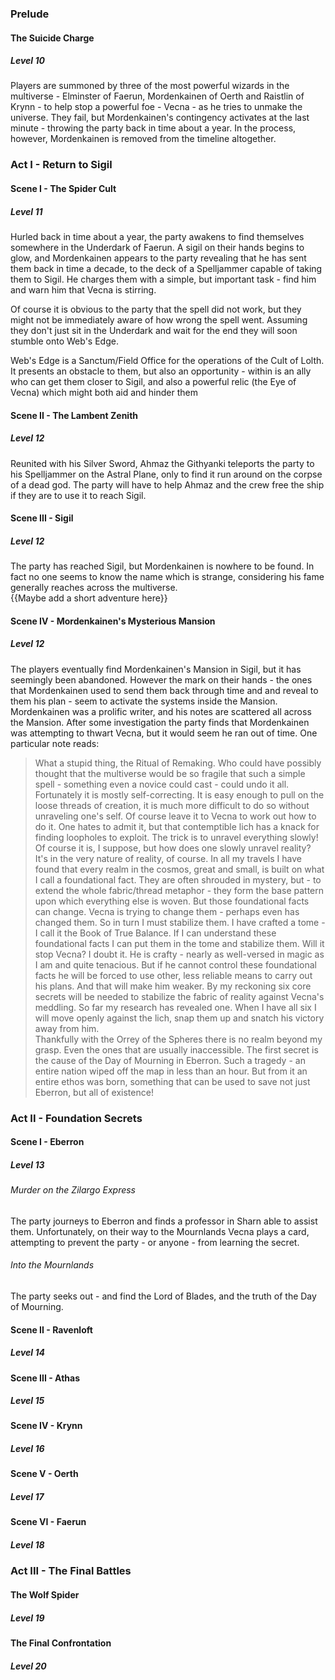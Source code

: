 ### Prelude
#### The Suicide Charge
##### Level 10
Players are summoned by three of the most powerful wizards in the multiverse - Elminster of Faerun, Mordenkainen of Oerth and Raistlin of Krynn - to help stop a powerful foe - Vecna - as he tries to unmake the universe.  They fail, but Mordenkainen's contingency activates at the last minute - throwing the party back in time about a year.  In the process, however, Mordenkainen is removed from the timeline altogether.

### Act I - Return to Sigil
#### Scene I - The Spider Cult
##### Level 11
Hurled back in time about a year, the party awakens to find themselves somewhere in the Underdark of Faerun.  A sigil on their hands begins to glow, and Mordenkainen appears to the party revealing that he has sent them back in time a decade, to the deck of a Spelljammer capable of taking them to Sigil.  He charges them with a simple, but important task - find him and warn him that Vecna is stirring.  

Of course it is obvious to the party that the spell did not work, but they might not be immediately aware of how wrong the spell went.  Assuming they don't just sit in the Underdark and wait for the end they will soon stumble onto Web's Edge.  

Web's Edge is a Sanctum/Field Office for the operations of the Cult of Lolth.  It presents an obstacle to them, but also an opportunity - within is an ally who can get them closer to Sigil, and also a powerful relic (the Eye of Vecna) which might both aid and hinder them

#### Scene II - The Lambent Zenith
##### Level 12
Reunited with his Silver Sword, Ahmaz the Githyanki teleports the party to his Spelljammer on the Astral Plane, only to find it run around on the corpse of a dead god.  The party will have to help Ahmaz and the crew free the ship if they are to use it to reach Sigil.

#### Scene III - Sigil
##### Level 12
The party has reached Sigil, but Mordenkainen is nowhere to be found.  In fact no one seems to know the name which is strange, considering his fame generally reaches across the multiverse.  
{{Maybe add a short adventure here}}

#### Scene IV - Mordenkainen's Mysterious Mansion
##### Level 12
The players eventually find Mordenkainen's Mansion in Sigil, but it has seemingly been abandoned.  However the mark on their hands - the ones that Mordenkainen used to send them back through time and and reveal to them his plan - seem to activate the systems inside the Mansion.  
Mordenkainen was a prolific writer, and his notes are scattered all across the Mansion.  After some investigation the party finds that Mordenkainen was attempting to thwart Vecna, but it would seem he ran out of time.  One particular note reads:
> What a stupid thing, the Ritual of Remaking.  Who could have possibly thought that the multiverse would be so fragile that such a simple spell - something even a novice could cast - could undo it all.  Fortunately it is mostly self-correcting.  It is easy enough to pull on the loose threads of creation, it is much more difficult to do so without unraveling one's self.  Of course leave it to Vecna to work out how to do it.  One hates to admit it, but that contemptible lich has a knack for finding loopholes to exploit.  The trick is to unravel everything slowly!  Of course it is, I suppose, but how does one slowly unravel reality?
> It's in the very nature of reality, of course.  In all my travels I have found that every realm in the cosmos, great and small, is built on what I call a foundational fact.  They are often shrouded in mystery, but - to extend the whole fabric/thread metaphor - they form the base pattern upon which everything else is woven. 
> But those foundational facts can change.  Vecna is trying to change them - perhaps even has changed them.  So in turn I must stabilize them.  I have crafted a tome - I call it the Book of True Balance.  If I can understand these foundational facts I can put them in the tome and stabilize them.  Will it stop Vecna?  I doubt it.  He is crafty - nearly as well-versed in magic as I am and quite tenacious.  But if he cannot control these foundational facts he will be forced to use other, less reliable means to carry out his plans.  And that will make him weaker.
> By my reckoning six core secrets will be needed to stabilize the fabric of reality against Vecna's meddling.  So far my research has revealed one.  When I have all six I will move openly against the lich, snap them up and snatch his victory away from him.  
> Thankfully with the Orrey of the Spheres there is no realm beyond my grasp.  Even the ones that are usually inaccessible.  The first secret is the cause of the Day of Mourning in Eberron.  Such a tragedy - an entire nation wiped off the map in less than an hour.  But from it an entire ethos was born, something that can be used to save not just Eberron, but all of existence!

### Act II - Foundation Secrets
#### Scene I - Eberron
##### Level 13
###### Murder on the Zilargo Express
The party journeys to Eberron and finds a professor in Sharn able to assist them.  Unfortunately, on their way to the Mournlands Vecna plays a card, attempting to prevent the party - or anyone - from learning the secret.
###### Into the Mournlands
The party seeks out - and find the Lord of Blades, and the truth of the Day of Mourning.
#### Scene II - Ravenloft
##### Level 14
#### Scene III - Athas
##### Level 15
#### Scene IV - Krynn
##### Level 16
#### Scene V - Oerth
##### Level 17
#### Scene VI - Faerun
##### Level 18

### Act III - The Final Battles
#### The Wolf Spider
##### Level 19
#### The Final Confrontation
##### Level 20
<!--stackedit_data:
eyJoaXN0b3J5IjpbLTQ0NDYxMTE0MiwyMDMyOTM3NzQyXX0=
-->